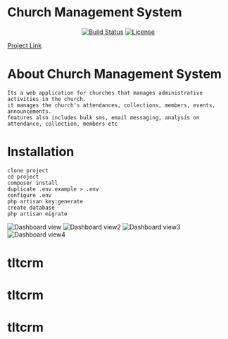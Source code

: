 # Church Management System

<p align="center">
<a href="https://travis-ci.org/myckhel/church-management-system"><img src="https://travis-ci.org/myckhel/church-management-system.svg?branch=master" alt="Build Status"></a>
<a href="https://packagist.org/packages/laravel/framework"><img src="https://poser.pugx.org/laravel/framework/license.svg" alt="License"></a>
</p>
<a href="https://cms.trueworthfabrics.com.ng">Project Link</a>

# About Church Management System
    Its a web application for churches that manages administrative activities in the church.
    it manages the church's attendances, collections, members, events, announcements.
    features also includes bulk sms, email messaging, analysis on attendance, collection, members etc

# Installation
    clone project
    cd project
    composer install
    duplicate .env.example > .env
    configure .env
    php artisan key:generate
    create database
    php artisan migrate

![Dashboard view](https://github.com/myckhel/church-management-system/blob/master/img/cms.JPG)
![Dashboard view2](https://github.com/myckhel/church-management-system/blob/master/img/cms2.JPG)
![Dashboard view3](https://github.com/myckhel/church-management-system/blob/master/img/cms3.JPG)
![Dashboard view4](https://github.com/myckhel/church-management-system/blob/master/img/cms4.JPG)
# tltcrm
# tltcrm
# tltcrm
